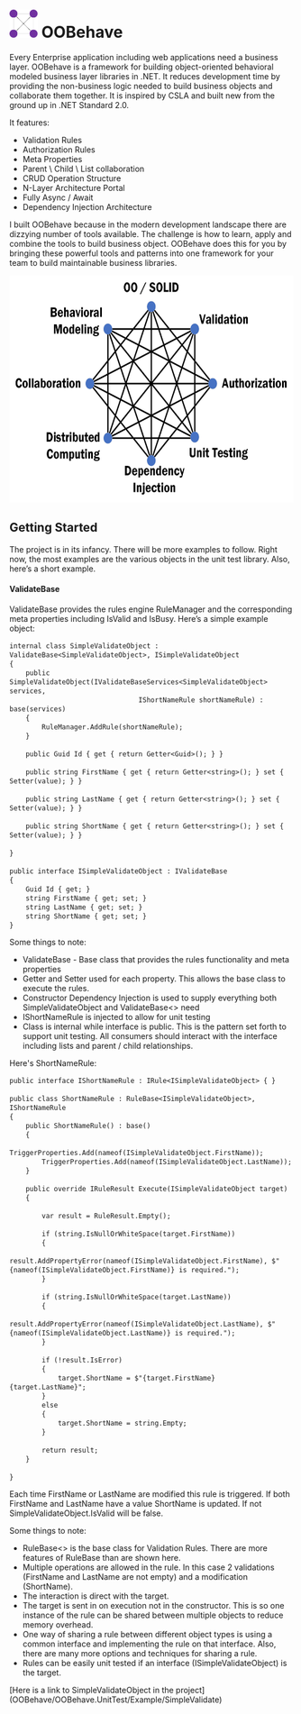 # <img src="/OOBehave/Logo.png" alt="drawing" width="50" height="50"/> **OOBehave**
Every Enterprise application including web applications need a business layer. OOBehave is a framework for building object-oriented behavioral modeled business layer libraries in .NET. It reduces development time by providing the non-business logic needed to build business objects and collaborate them together. It is inspired by CSLA and built new from the ground up in .NET Standard 2.0.

It features:
- Validation Rules
- Authorization Rules
- Meta Properties
- Parent \ Child \ List collaboration
- CRUD Operation Structure
- N-Layer Architecture Portal
- Fully Async / Await
- Dependency Injection Architecture

I built OOBehave because in the modern development landscape there are dizzying number of tools available.  The challenge is how to learn, apply and combine the tools to build business object. OOBehave does this for you by bringing these powerful tools and patterns into one framework for your team to build maintainable business libraries. 

<img src="/OOBehave/ConnectingTheDots.png" alt="drawing" width="634" height="403"/>

## Getting Started

The project is in its infancy. There will be more examples to follow. Right now, the most examples are the various objects in the unit test library. Also, here’s a short example.

#### ValidateBase

ValidateBase provides the rules engine RuleManager and the corresponding meta properties including IsValid and IsBusy. 
Here’s a simple example object:

```
internal class SimpleValidateObject : ValidateBase<SimpleValidateObject>, ISimpleValidateObject
{
    public SimpleValidateObject(IValidateBaseServices<SimpleValidateObject> services,
                                IShortNameRule shortNameRule) : base(services)
    {
        RuleManager.AddRule(shortNameRule);
    }

    public Guid Id { get { return Getter<Guid>(); } }

    public string FirstName { get { return Getter<string>(); } set { Setter(value); } }

    public string LastName { get { return Getter<string>(); } set { Setter(value); } }

    public string ShortName { get { return Getter<string>(); } set { Setter(value); } }

}

public interface ISimpleValidateObject : IValidateBase
{
    Guid Id { get; }
    string FirstName { get; set; }
    string LastName { get; set; }
    string ShortName { get; set; }
}
```

Some things to note:
-   ValidateBase<T> - Base class that provides the rules functionality and meta properties
-   Getter and Setter used for each property. This allows the base class to execute the rules.
-   Constructor Dependency Injection is used to supply everything both SimpleValidateObject and ValidateBase<> need
-   IShortNameRule is injected to allow for unit testing
-   Class is internal while interface is public. This is the pattern set forth to support unit testing. All 
    consumers should interact with the interface including lists and parent / child relationships.

Here's ShortNameRule:

```
public interface IShortNameRule : IRule<ISimpleValidateObject> { }

public class ShortNameRule : RuleBase<ISimpleValidateObject>, IShortNameRule
{
    public ShortNameRule() : base()
    {
        TriggerProperties.Add(nameof(ISimpleValidateObject.FirstName));
        TriggerProperties.Add(nameof(ISimpleValidateObject.LastName));
    }

    public override IRuleResult Execute(ISimpleValidateObject target)
    {

        var result = RuleResult.Empty();

        if (string.IsNullOrWhiteSpace(target.FirstName))
        {
            result.AddPropertyError(nameof(ISimpleValidateObject.FirstName), $"{nameof(ISimpleValidateObject.FirstName)} is required.");
        }

        if (string.IsNullOrWhiteSpace(target.LastName))
        {
            result.AddPropertyError(nameof(ISimpleValidateObject.LastName), $"{nameof(ISimpleValidateObject.LastName)} is required.");
        }

        if (!result.IsError)
        {
            target.ShortName = $"{target.FirstName} {target.LastName}";
        }
        else
        {
            target.ShortName = string.Empty;
        }

        return result;
    }

}
```

Each time FirstName or LastName are modified this rule is triggered. If both FirstName and LastName have a value ShortName is updated. If not SimpleValidateObject.IsValid will be false.

Some things to note:
-   RuleBase<> is the base class for Validation Rules. There are more features of RuleBase than are shown here.
-   Multiple operations are allowed in the rule. In this case 2 validations (FirstName and LastName are not empty) and a modification (ShortName).
-   The interaction is direct with the target.
-   The target is sent in on execution not in the constructor. This is so one instance of the rule can be shared between multiple objects to reduce memory overhead.
-   One way of sharing a rule between different object types is using a common interface and implementing the rule on that interface. Also, there are many more options and techniques for sharing a rule.
-   Rules can be easily unit tested if an interface (ISimpleValidateObject) is the target. 


[Here is a link to SimpleValidateObject in the project] (OOBehave/OOBehave.UnitTest/Example/SimpleValidate)